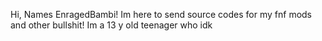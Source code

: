 Hi, Names EnragedBambi! Im here to send source codes for my fnf mods and other bullshit!
Im a 13 y old teenager who idk

